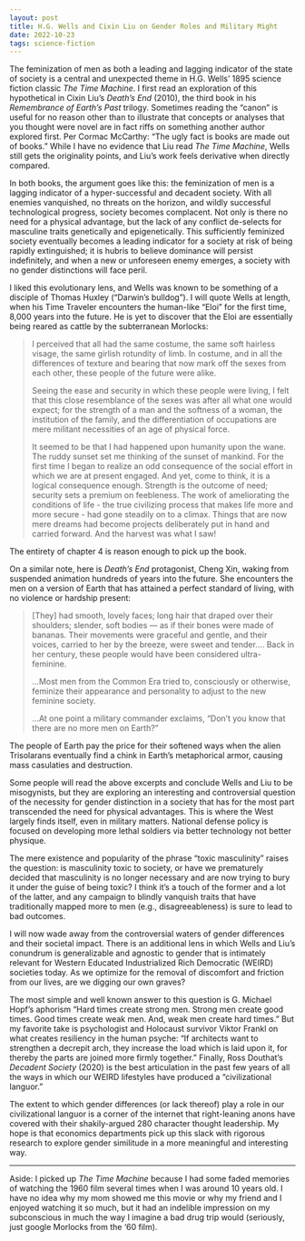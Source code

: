 ```yaml
---
layout: post
title: H.G. Wells and Cixin Liu on Gender Roles and Military Might
date: 2022-10-23
tags: science-fiction
---
```


The feminization of men as both a leading and lagging indicator of the state of society is a central and unexpected theme in H.G. Wells’ 1895 science fiction classic _The Time Machine_. I first read an exploration of this hypothetical in Cixin Liu’s _Death’s End_ (2010), the third book in his _Remembrance of Earth’s Past_ trilogy. Sometimes reading the “canon” is useful for no reason other than to illustrate that concepts or analyses that you thought were novel are in fact riffs on something another author explored first. Per Cormac McCarthy: “The ugly fact is books are made out of books.” While I have no evidence that Liu read _The Time Machine_, Wells still gets the originality points, and Liu’s work feels derivative when directly compared.

In both books, the argument goes like this: the feminization of men is a lagging indicator of a hyper-successful and decadent society. With all enemies vanquished, no threats on the horizon, and wildly successful technological progress, society becomes complacent. Not only is there no need for a physical advantage, but the lack of any conflict de-selects for masculine traits genetically and epigenetically. This sufficiently feminized society eventually becomes a leading indicator for a society at risk of being rapidly extinguished; it is hubris to believe dominance will persist indefinitely, and when a new or unforeseen enemy emerges, a society with no gender distinctions will face peril.

I liked this evolutionary lens, and Wells was known to be something of a disciple of Thomas Huxley (“Darwin’s bulldog”). I will quote Wells at length, when his Time Traveler encounters the human-like “Eloi” for the first time, 8,000 years into the future. He is yet to discover that the Eloi are essentially being reared as cattle by the subterranean Morlocks:

> I perceived that all had the same costume, the same soft hairless visage, the same girlish rotundity of limb. In costume, and in all the differences of texture and bearing that now mark off the sexes from each other, these people of the future were alike.
>
> Seeing the ease and security in which these people were living, I felt that this close resemblance of the sexes was after all what one would expect; for the strength of a man and the softness of a woman, the institution of the family, and the differentiation of occupations are mere militant necessities of an age of physical force.
>
> It seemed to be that I had happened upon humanity upon the wane. The ruddy sunset set me thinking of the sunset of mankind. For the first time I began to realize an odd consequence of the social effort in which we are at present engaged. And yet, come to think, it is a logical consequence enough. Strength is the outcome of need; security sets a premium on feebleness. The work of ameliorating the conditions of life - the true civilizing process that makes life more and more secure - had gone steadily on to a climax. Things that are now mere dreams had become projects deliberately put in hand and carried forward. And the harvest was what I saw!

The entirety of chapter 4 is reason enough to pick up the book.

On a similar note, here is _Death’s End_ protagonist, Cheng Xin, waking from suspended animation hundreds of years into the future. She encounters the men on a version of Earth that has attained a perfect standard of living, with no violence or hardship present:

> [They] had smooth, lovely faces; long hair that draped over their shoulders; slender, soft bodies — as if their bones were made of bananas. Their movements were graceful and gentle, and their voices, carried to her by the breeze, were sweet and tender.… Back in her century, these people would have been considered ultra-feminine.
> 
> …Most men from the Common Era tried to, consciously or otherwise, feminize their appearance and personality to adjust to the new feminine society.
>
> …At one point a military commander exclaims, “Don’t you know that there are no more men on Earth?”

The people of Earth pay the price for their softened ways when the alien Trisolarans eventually find a chink in Earth’s metaphorical armor, causing mass casulaties and destruction.

Some people will read the above excerpts and conclude Wells and Liu to be misogynists, but they are exploring an interesting and controversial question of the necessity for gender distinction in a society that has for the most part transcended the need for physical advantages. This is where the West largely finds itself, even in military matters. National defense policy is focused on developing more lethal soldiers via better technology not better physique.

The mere existence and popularity of the phrase “toxic masculinity” raises the question: is masculinity toxic to society, or have we prematurely decided that masculinity is no longer necessary and are now trying to bury it under the guise of being toxic? I think it’s a touch of the former and a lot of the latter, and any campaign to blindly vanquish traits that have traditionally mapped more to men (e.g., disagreeableness) is sure to lead to bad outcomes.

I will now wade away from the controversial waters of gender differences and their societal impact. There is an additional lens in which Wells and Liu’s conundrum is generalizable and agnostic to gender that is intimately relevant for Western Educated Industrialized Rich Democratic (WEIRD) societies today. As we optimize for the removal of discomfort and friction from our lives, are we digging our own graves?

The most simple and well known answer to this question is G. Michael Hopf’s aphorism “Hard times create strong men. Strong men create good times. Good times create weak men. And, weak men create hard times.” But my favorite take is psychologist and Holocaust survivor Viktor Frankl on what creates resiliency in the human psyche: “If architects want to strengthen a decrepit arch, they increase the load which is laid upon it, for thereby the parts are joined more firmly together.” Finally, Ross Douthat’s _Decadent Society_ (2020) is the best articulation in the past few years of all the ways in which our WEIRD lifestyles have produced a “civilizational languor.”

The extent to which gender differences (or lack thereof) play a role in our civilizational languor is a corner of the internet that right-leaning anons have covered with their shakily-argued 280 character thought leadership. My hope is that economics departments pick up this slack with rigorous research to explore gender similitude in a more meaningful and interesting way.

---

Aside: I picked up _The Time Machine_ because I had some faded memories of watching the 1960 film several times when I was around 10 years old. I have no idea why my mom showed me this movie or why my friend and I enjoyed watching it so much, but it had an indelible impression on my subconscious in much the way I imagine a bad drug trip would (seriously, just google Morlocks from the ‘60 film).
